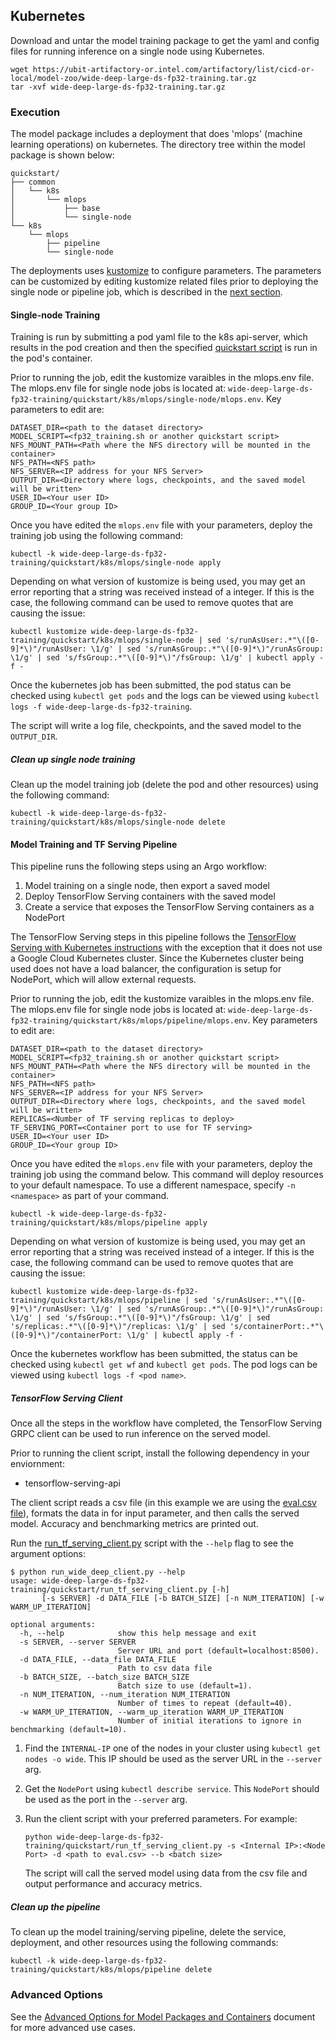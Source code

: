 <!--- 70. Kubernetes -->
## Kubernetes

Download and untar the model training package to get the yaml and config
files for running inference on a single node using Kubernetes.
```
wget https://ubit-artifactory-or.intel.com/artifactory/list/cicd-or-local/model-zoo/wide-deep-large-ds-fp32-training.tar.gz
tar -xvf wide-deep-large-ds-fp32-training.tar.gz
```

### Execution

The model package includes a deployment that does 'mlops' (machine learning
operations) on kubernetes.
The directory tree within the model package is shown below:
```
quickstart/
├── common
│   └── k8s
│       └── mlops
│           ├── base
│           └── single-node
└── k8s
    └── mlops
        ├── pipeline
        └── single-node
```

The deployments uses [kustomize](https://kustomize.io/) to configure
parameters. The parameters can be customized by editing kustomize
related files prior to deploying the single node or pipeline job, which
is described in the [next section](#single-node-inference).

#### Single-node Training

Training is run by submitting a pod yaml file to the k8s api-server,
which results in the pod creation and then the specified
[quickstart script](#quick-start-scripts) is run in the pod's container.

Prior to running the job, edit the kustomize varaibles in the mlops.env
file. The mlops.env file for single node jobs is located at:
`wide-deep-large-ds-fp32-training/quickstart/k8s/mlops/single-node/mlops.env`.
Key parameters to edit are:
```
DATASET_DIR=<path to the dataset directory>
MODEL_SCRIPT=<fp32_training.sh or another quickstart script>
NFS_MOUNT_PATH=<Path where the NFS directory will be mounted in the container>
NFS_PATH=<NFS path>
NFS_SERVER=<IP address for your NFS Server>
OUTPUT_DIR=<Directory where logs, checkpoints, and the saved model will be written>
USER_ID=<Your user ID>
GROUP_ID=<Your group ID>
```

Once you have edited the `mlops.env` file with your parameters,
deploy the training job using the following command:
```
kubectl -k wide-deep-large-ds-fp32-training/quickstart/k8s/mlops/single-node apply
```

Depending on what version of kustomize is being used, you may get an
error reporting that a string was received instead of a integer. If this
is the case, the following command can be used to remove quotes that
are causing the issue:
```
kubectl kustomize wide-deep-large-ds-fp32-training/quickstart/k8s/mlops/single-node | sed 's/runAsUser:.*"\([0-9]*\)"/runAsUser: \1/g' | sed 's/runAsGroup:.*"\([0-9]*\)"/runAsGroup: \1/g' | sed 's/fsGroup:.*"\([0-9]*\)"/fsGroup: \1/g' | kubectl apply -f -
```

Once the kubernetes job has been submitted, the pod status can be
checked using `kubectl get pods` and the logs can be viewed using
`kubectl logs -f wide-deep-large-ds-fp32-training`.

The script will write a log file, checkpoints, and the saved model to
the `OUTPUT_DIR`.

##### Clean up single node training

Clean up the model training job (delete the pod and other resources) using the following command:
```
kubectl -k wide-deep-large-ds-fp32-training/quickstart/k8s/mlops/single-node delete
```

#### Model Training and TF Serving Pipeline

This pipeline runs the following steps using an Argo workflow:
1. Model training on a single node, then export a saved model
1. Deploy TensorFlow Serving containers with the saved model
1. Create a service that exposes the TensorFlow Serving containers as a
   NodePort

The TensorFlow Serving steps in this pipeline follows the
[TensorFlow Serving with Kubernetes instructions](https://www.tensorflow.org/tfx/serving/serving_kubernetes)
with the exception that it does not use a Google Cloud Kubernetes
cluster. Since the Kubernetes cluster being used does not have a load
balancer, the configuration is setup for NodePort, which will allow
external requests.

Prior to running the job, edit the kustomize varaibles in the mlops.env
file. The mlops.env file for single node jobs is located at:
`wide-deep-large-ds-fp32-training/quickstart/k8s/mlops/pipeline/mlops.env`.
Key parameters to edit are:
```
DATASET_DIR=<path to the dataset directory>
MODEL_SCRIPT=<fp32_training.sh or another quickstart script>
NFS_MOUNT_PATH=<Path where the NFS directory will be mounted in the container>
NFS_PATH=<NFS path>
NFS_SERVER=<IP address for your NFS Server>
OUTPUT_DIR=<Directory where logs, checkpoints, and the saved model will be written>
REPLICAS=<Number of TF serving replicas to deploy>
TF_SERVING_PORT=<Container port to use for TF serving>
USER_ID=<Your user ID>
GROUP_ID=<Your group ID>
```

Once you have edited the `mlops.env` file with your parameters,
deploy the training job using the command below. This command will
deploy resources to your default namespace. To use a different
namespace, specify `-n <namespace>` as part of your command.
```
kubectl -k wide-deep-large-ds-fp32-training/quickstart/k8s/mlops/pipeline apply
```

Depending on what version of kustomize is being used, you may get an
error reporting that a string was received instead of a integer. If this
is the case, the following command can be used to remove quotes that
are causing the issue:
```
kubectl kustomize wide-deep-large-ds-fp32-training/quickstart/k8s/mlops/pipeline | sed 's/runAsUser:.*"\([0-9]*\)"/runAsUser: \1/g' | sed 's/runAsGroup:.*"\([0-9]*\)"/runAsGroup: \1/g' | sed 's/fsGroup:.*"\([0-9]*\)"/fsGroup: \1/g' | sed 's/replicas:.*"\([0-9]*\)"/replicas: \1/g' | sed 's/containerPort:.*"\([0-9]*\)"/containerPort: \1/g' | kubectl apply -f -
```

Once the kubernetes workflow has been submitted, the status can be
checked using `kubectl get wf` and `kubectl get pods`. The pod logs can
be viewed using `kubectl logs -f <pod name>`.

##### TensorFlow Serving Client

Once all the steps in the workflow have completed, the TensorFlow
Serving GRPC client can be used to run inference on the served model.

Prior to running the client script, install the following dependency in
your enviornment:
* tensorflow-serving-api

The client script reads a csv file (in this example we are using the
[eval.csv file](#dataset)), formats the data in for input parameter, and
then calls the served model. Accuracy and benchmarking metrics are
printed out.

Run the [run_tf_serving_client.py](run_tf_serving_client.py) script with
the `--help` flag to see the argument options:
```
$ python run_wide_deep_client.py --help
usage: wide-deep-large-ds-fp32-training/quickstart/run_tf_serving_client.py [-h]
       [-s SERVER] -d DATA_FILE [-b BATCH_SIZE] [-n NUM_ITERATION] [-w WARM_UP_ITERATION]

optional arguments:
  -h, --help            show this help message and exit
  -s SERVER, --server SERVER
                        Server URL and port (default=localhost:8500).
  -d DATA_FILE, --data_file DATA_FILE
                        Path to csv data file
  -b BATCH_SIZE, --batch_size BATCH_SIZE
                        Batch size to use (default=1).
  -n NUM_ITERATION, --num_iteration NUM_ITERATION
                        Number of times to repeat (default=40).
  -w WARM_UP_ITERATION, --warm_up_iteration WARM_UP_ITERATION
                        Number of initial iterations to ignore in benchmarking (default=10).
```

1. Find the `INTERNAL-IP` one of the nodes in your cluster using
   `kubectl get nodes -o wide`. This IP should be used as the server URL
   in the `--server` arg.

1. Get the `NodePort` using `kubectl describe service`. This `NodePort`
   should be used as the port in the `--server` arg.

1. Run the client script with your preferred parameters. For example:
   ```
   python wide-deep-large-ds-fp32-training/quickstart/run_tf_serving_client.py -s <Internal IP>:<Node Port> -d <path to eval.csv> --b <batch size>
   ```
   The script will call the served model using data from the csv file
   and output performance and accuracy metrics.

##### Clean up the pipeline

To clean up the model training/serving pipeline, delete the service,
deployment, and other resources using the following commands:
```
kubectl -k wide-deep-large-ds-fp32-training/quickstart/k8s/mlops/pipeline delete
```

### Advanced Options

See the [Advanced Options for Model Packages and Containers](ModelPackagesAdvancedOptions.md)
document for more advanced use cases.

